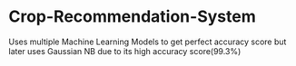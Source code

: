 # Crop-Recommendation-System
Uses multiple Machine Learning Models to get perfect accuracy score but later uses Gaussian NB due to its high accuracy score(99.3%)
